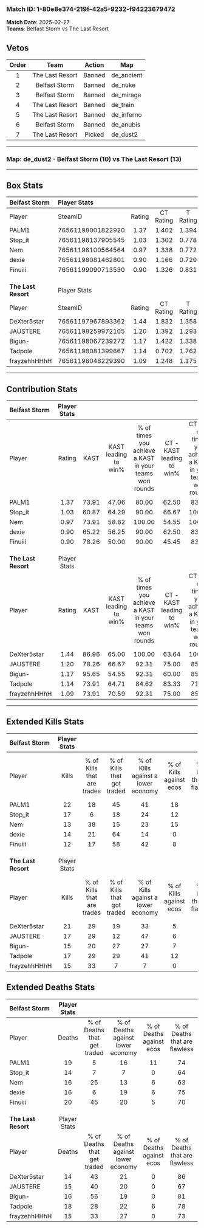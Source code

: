 ### Match ID: 1-80e8e374-219f-42a5-9232-f94223679472  
**Match Date**: 2025-02-27  
**Teams**: Belfast Storm vs The Last Resort  

## Vetos  

| Order | Team | Action | Map |
| :---: | :--: | :----: | --- |
| 1 | The Last Resort | Banned | de_ancient |
| 2 | Belfast Storm | Banned | de_nuke |
| 3 | Belfast Storm | Banned | de_mirage |
| 4 | The Last Resort | Banned | de_train |
| 5 | The Last Resort | Banned | de_inferno |
| 6 | Belfast Storm | Banned | de_anubis |
| 7 | The Last Resort | Picked | de_dust2 |

---  

### **Map**: de_dust2 - Belfast Storm (10) vs The Last Resort (13)  
---  

## Box Stats  

| **Belfast Storm**   | Player Stats      |        |           |          |       |       |       |         |        |      |     |
| :- | :- | :-: | :-: | :-: | :-: | :-: | :-: | :-: | :-: | :-: | :-: |
| Player              | SteamID           | Rating | CT Rating | T Rating | KAST  |  ADR  | Kills | Assists | Deaths | K/D  | HS% |
| PALM1               | 76561198001822920 |  1.37  |   1.402   |  1.394   | 73.91 | 111.8 |  22   |    6    |   19   | 1.16 | 40  |
| Stop_it             | 76561198137905545 |  1.03  |   1.302   |  0.778   | 60.87 | 62.3  |  17   |    2    |   14   | 1.21 | 70  |
| Nem                 | 76561198100564564 |  0.97  |   1.338   |  0.772   | 73.91 | 69.2  |  13   |    8    |   16   | 0.81 | 53  |
| dexie               | 76561198081462801 |  0.90  |   1.166   |  0.720   | 65.22 | 60.7  |  14   |    2    |   16   | 0.88 | 42  |
| Finuiii             | 76561199090713530 |  0.90  |   1.326   |  0.831   | 78.26 | 75.3  |  12   |    9    |   20   | 0.60 | 41  |
|                     |                   |        |           |          |       |       |       |         |        |      |     |
|                     |                   |        |           |          |       |       |       |         |        |      |     |
|                     |                   |        |           |          |       |       |       |         |        |      |     |
| **The Last Resort** | Player Stats      |        |           |          |       |       |       |         |        |      |     |
| Player              | SteamID           | Rating | CT Rating | T Rating | KAST  |  ADR  | Kills | Assists | Deaths | K/D  | HS% |
| DeXter5star         | 76561197967893362 |  1.44  |   1.832   |  1.358   | 86.96 | 83.1  |  21   |    3    |   14   | 1.50 | 71  |
| JAUSTERE            | 76561198259972105 |  1.20  |   1.392   |  1.293   | 78.26 | 79.8  |  17   |    5    |   15   | 1.13 | 58  |
| Bigun-              | 76561198067239272 |  1.17  |   1.422   |  1.338   | 95.65 | 60.5  |  15   |    5    |   16   | 0.94 | 53  |
| Tadpole             | 76561198081399667 |  1.14  |   0.702   |  1.762   | 73.91 | 86.7  |  17   |    9    |   18   | 0.94 | 58  |
| frayzehhHHhH        | 76561198048229390 |  1.09  |   1.248   |  1.175   | 73.91 | 79.7  |  15   |    5    |   15   | 1.00 | 46  |
---  

## Contribution Stats  

| **Belfast Storm**   | Player Stats |       |                      |                                                        |                           |                                                             |                          |                                                            |
| :- | :-: | :-: | :-: | :-: | :-: | :-: | :-: | :-: |
| Player              |    Rating    | KAST  | KAST leading to win% | % of times you achieve a KAST in your teams won rounds | CT - KAST leading to win% | CT - % of times you achieve a KAST in your teams won rounds | T - KAST leading to win% | T - % of times you achieve a KAST in your teams won rounds |
| PALM1               |     1.37     | 73.91 |        47.06         |                         80.00                          |           62.50           |                            83.33                            |          33.33           |                           75.00                            |
| Stop_it             |     1.03     | 60.87 |        64.29         |                         90.00                          |           66.67           |                           100.00                            |          60.00           |                           75.00                            |
| Nem                 |     0.97     | 73.91 |        58.82         |                         100.00                         |           54.55           |                           100.00                            |          66.67           |                           100.00                           |
| dexie               |     0.90     | 65.22 |        56.25         |                         90.00                          |           62.50           |                            83.33                            |          50.00           |                           100.00                           |
| Finuiii             |     0.90     | 78.26 |        50.00         |                         90.00                          |           45.45           |                            83.33                            |          57.14           |                           100.00                           |
|                     |              |       |                      |                                                        |                           |                                                             |                          |                                                            |
|                     |              |       |                      |                                                        |                           |                                                             |                          |                                                            |
|                     |              |       |                      |                                                        |                           |                                                             |                          |                                                            |
| **The Last Resort** | Player Stats |       |                      |                                                        |                           |                                                             |                          |                                                            |
| Player              |    Rating    | KAST  | KAST leading to win% | % of times you achieve a KAST in your teams won rounds | CT - KAST leading to win% | CT - % of times you achieve a KAST in your teams won rounds | T - KAST leading to win% | T - % of times you achieve a KAST in your teams won rounds |
| DeXter5star         |     1.44     | 86.96 |        65.00         |                         100.00                         |           63.64           |                           100.00                            |          66.67           |                           100.00                           |
| JAUSTERE            |     1.20     | 78.26 |        66.67         |                         92.31                          |           75.00           |                            85.71                            |          60.00           |                           100.00                           |
| Bigun-              |     1.17     | 95.65 |        54.55         |                         92.31                          |           60.00           |                            85.71                            |          50.00           |                           100.00                           |
| Tadpole             |     1.14     | 73.91 |        64.71         |                         84.62                          |           83.33           |                            71.43                            |          54.55           |                           100.00                           |
| frayzehhHHhH        |     1.09     | 73.91 |        70.59         |                         92.31                          |           75.00           |                            85.71                            |          66.67           |                           100.00                           |
---  

## Extended Kills Stats  

| **Belfast Storm**   | Player Stats |                            |                            |                                    |                         |                              |                                 |                                       |                    |           |
| :- | :-: | :-: | :-: | :-: | :-: | :-: | :-: | :-: | :-: | :-: |
| Player              |    Kills     | % of Kills that are trades | % of Kills that got traded | % of Kills against a lower economy | % of Kills against ecos | % of Kills that are flawless | % of Kills that are close duels | % of Kills that are assisted by flash | Pistol Round Kills | AWP Kills |
| PALM1               |      22      |             18             |             45             |                 41                 |           18            |              82              |                5                |                   0                   |         0          |     6     |
| Stop_it             |      17      |             6              |             18             |                 24                 |           12            |              82              |                0                |                   0                   |         4          |     2     |
| Nem                 |      13      |             38             |             15             |                 23                 |           15            |              62              |                0                |                   0                   |         0          |     0     |
| dexie               |      14      |             21             |             64             |                 14                 |            0            |              79              |                0                |                  14                   |         4          |     5     |
| Finuiii             |      12      |             17             |             58             |                 42                 |            8            |              75              |               17                |                  17                   |         0          |     0     |
|                     |              |                            |                            |                                    |                         |                              |                                 |                                       |                    |           |
|                     |              |                            |                            |                                    |                         |                              |                                 |                                       |                    |           |
|                     |              |                            |                            |                                    |                         |                              |                                 |                                       |                    |           |
| **The Last Resort** | Player Stats |                            |                            |                                    |                         |                              |                                 |                                       |                    |           |
| Player              |    Kills     | % of Kills that are trades | % of Kills that got traded | % of Kills against a lower economy | % of Kills against ecos | % of Kills that are flawless | % of Kills that are close duels | % of Kills that are assisted by flash | Pistol Round Kills | AWP Kills |
| DeXter5star         |      21      |             29             |             19             |                 33                 |            5            |              81              |                5                |                   5                   |         3          |    12     |
| JAUSTERE            |      17      |             29             |             12             |                 47                 |            6            |              65              |                0                |                   0                   |         0          |     0     |
| Bigun-              |      15      |             20             |             27             |                 27                 |            7            |              73              |                7                |                   0                   |         1          |     0     |
| Tadpole             |      17      |             29             |             29             |                 41                 |           12            |              53              |               12                |                   0                   |         2          |     0     |
| frayzehhHHhH        |      15      |             33             |             7              |                 7                  |            0            |              67              |                7                |                   0                   |         1          |     0     |
## Extended Deaths Stats  

| **Belfast Storm**   | Player Stats |                             |                                   |                          |                               |                            |                           |               |
| :- | :-: | :-: | :-: | :-: | :-: | :-: | :-: | :-: |
| Player              |    Deaths    | % of Deaths that get traded | % of Deaths against lower economy | % of Deaths against ecos | % of Deaths that are flawless | % of Deaths that are close | % of Deaths while blinded | Deaths to AWP |
| PALM1               |      19      |              5              |                16                 |            11            |              74               |             16             |             0             |       3       |
| Stop_it             |      14      |              7              |                 7                 |            0             |              64               |             0              |             7             |       3       |
| Nem                 |      16      |             25              |                13                 |            6             |              63               |             0              |             0             |       2       |
| dexie               |      16      |              6              |                19                 |            6             |              75               |             0              |             0             |       3       |
| Finuiii             |      20      |             45              |                20                 |            5             |              70               |             10             |             0             |       1       |
|                     |              |                             |                                   |                          |                               |                            |                           |               |
|                     |              |                             |                                   |                          |                               |                            |                           |               |
|                     |              |                             |                                   |                          |                               |                            |                           |               |
| **The Last Resort** | Player Stats |                             |                                   |                          |                               |                            |                           |               |
| Player              |    Deaths    | % of Deaths that get traded | % of Deaths against lower economy | % of Deaths against ecos | % of Deaths that are flawless | % of Deaths that are close | % of Deaths while blinded | Deaths to AWP |
| DeXter5star         |      14      |             43              |                21                 |            0             |              86               |             0              |             0             |       3       |
| JAUSTERE            |      15      |             40              |                20                 |            0             |              67               |             7              |            13             |       2       |
| Bigun-              |      16      |             56              |                19                 |            0             |              81               |             0              |             6             |       2       |
| Tadpole             |      18      |             28              |                22                 |            6             |              78               |             6              |             6             |       4       |
| frayzehhHHhH        |      15      |             33              |                27                 |            0             |              73               |             7              |             0             |       2       |
